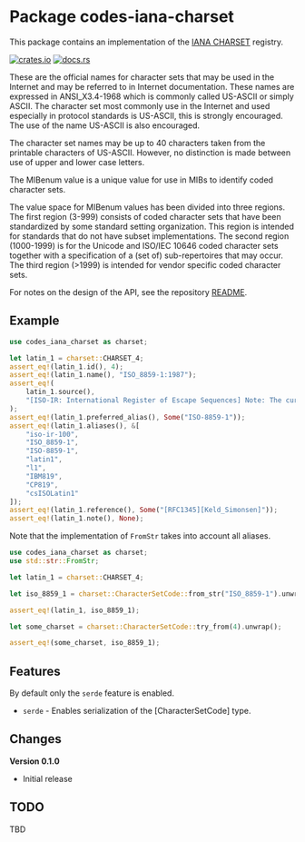 # Package codes-iana-charset

This package contains an implementation of the
[IANA CHARSET](https://www.iana.org/assignments/character-sets/character-sets.xhtml) registry.

[![crates.io](https://img.shields.io/crates/v/codes-iana-charset.svg)](https://crates.io/crates/codes-iana-charset)
[![docs.rs](https://docs.rs/codes-iana-charset/badge.svg)](https://docs.rs/codes-iana-charset)

These are the official names for character sets that may be used in
the Internet and may be referred to in Internet documentation.  These
names are expressed in ANSI_X3.4-1968 which is commonly called
US-ASCII or simply ASCII.  The character set most commonly use in the
Internet and used especially in protocol standards is US-ASCII, this
is strongly encouraged.  The use of the name US-ASCII is also
encouraged.

The character set names may be up to 40 characters taken from the
printable characters of US-ASCII.  However, no distinction is made
between use of upper and lower case letters.

The MIBenum value is a unique value for use in MIBs to identify coded
character sets.

The value space for MIBenum values has been divided into three
regions. The first region (3-999) consists of coded character sets
that have been standardized by some standard setting organization.
This region is intended for standards that do not have subset
implementations. The second region (1000-1999) is for the Unicode and
ISO/IEC 10646 coded character sets together with a specification of a
(set of) sub-repertoires that may occur.  The third region (>1999) is
intended for vendor specific coded character sets.

For notes on the design of the API, see the repository 
[README](https://github.com/johnstonskj/rust-codes/blob/main/README.md).

## Example


```rust
use codes_iana_charset as charset;

let latin_1 = charset::CHARSET_4;
assert_eq!(latin_1.id(), 4);
assert_eq!(latin_1.name(), "ISO_8859-1:1987");
assert_eq!(
    latin_1.source(),
    "[ISO-IR: International Register of Escape Sequences] Note: The current registration authority is IPSJ/ITSCJ, Japan.",
);
assert_eq!(latin_1.preferred_alias(), Some("ISO-8859-1"));
assert_eq!(latin_1.aliases(), &[
    "iso-ir-100",
    "ISO_8859-1",
    "ISO-8859-1",
    "latin1",
    "l1",
    "IBM819",
    "CP819",
    "csISOLatin1"
]);
assert_eq!(latin_1.reference(), Some("[RFC1345][Keld_Simonsen]"));
assert_eq!(latin_1.note(), None);
```
Note that the implementation of `FromStr` takes into account all aliases.

```rust
use codes_iana_charset as charset;
use std::str::FromStr;

let latin_1 = charset::CHARSET_4;

let iso_8859_1 = charset::CharacterSetCode::from_str("ISO_8859-1").unwrap();

assert_eq!(latin_1, iso_8859_1);

let some_charset = charset::CharacterSetCode::try_from(4).unwrap();

assert_eq!(some_charset, iso_8859_1);
```

## Features

By default only the `serde` feature is enabled.

* `serde` - Enables serialization of the [CharacterSetCode] type.

## Changes

**Version 0.1.0**

* Initial release

## TODO

TBD
